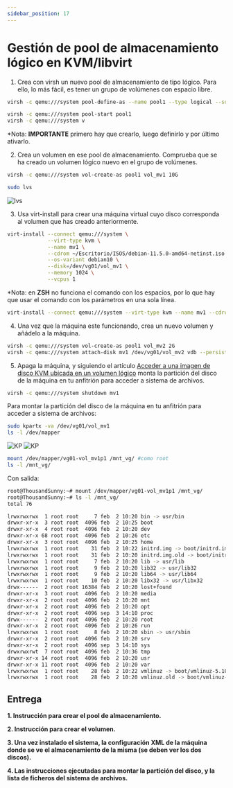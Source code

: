```yaml
---
sidebar_position: 17
---
```


# Gestión de pool de almacenamiento lógico en KVM/libvirt

1. Crea con virsh un nuevo pool de almacenamiento de tipo lógico. Para ello, lo más fácil, es tener un grupo de volúmenes con espacio libre.

```bash
virsh -c qemu:///system pool-define-as --name pool1 --type logical --source-name /dev/vg01

virsh -c qemu:///system pool-start pool1
virsh -c qemu:///system v
```

*Nota: **IMPORTANTE** primero hay que crearlo, luego definirlo y por último ativarlo.


2. Crea un volumen en ese pool de almacenamiento. Comprueba que se ha creado un volumen lógico nuevo en el grupo de volúmenes.

```bash
virsh -c qemu:///system vol-create-as pool1 vol_mv1 10G

sudo lvs
```

![lvs](/img/SRI+HLC/taller1SRI7.png)


3. Usa virt-install para crear una máquina virtual cuyo disco corresponda al volumen que has creado anteriormente.

```bash
virt-install --connect qemu:///system \
             --virt-type kvm \
             --name mv1 \
             --cdrom ~/Escritorio/ISOS/debian-11.5.0-amd64-netinst.iso \
             --os-variant debian10 \
             --disk=/dev/vg01/vol_mv1 \
             --memory 1024 \
             --vcpus 1
```

*Nota: en **ZSH** no funciona el comando con los espacios, por lo que hay que usar el comando con los parámetros en una sola línea.

```bash
virt-install --connect qemu:///system --virt-type kvm --name mv1 --cdrom ~/Escritorio/ISOS/debian-11.5.0-amd64-netinst.iso --os-variant debian10 --disk=/dev/vg01/vol_mv1 --memory 1024 --vcpus 1
```


4. Una vez que la máquina este funcionando, crea un nuevo volumen y añádelo a la máquina.

```bash
virsh -c qemu:///system vol-create-as pool1 vol_mv2 2G
virsh -c qemu:///system attach-disk mv1 /dev/vg01/vol_mv2 vdb --persistent
```


5. Apaga la máquina, y siguiendo el artículo [Acceder a una imagen de disco KVM ubicada en un volumen lógico](https://albertomolina.wordpress.com/2009/12/14/acceder-a-una-imagen-de-disco-kvm-ubicada-en-un-volumen-logico/) monta la partición del disco de la máquina en tu anfitrión para acceder a sistema de archivos.

```bash
virsh -c qemu:///system shutdown mv1
```

Para montar la partición del disco de la máquina en tu anfitrión para acceder a sistema de archivos:

```bash
sudo kpartx -va /dev/vg01/vol_mv1
ls -l /dev/mapper
```

![KP](/img/SRI+HLC/taller1SRI7-2.png)
![KP](/img/SRI+HLC/taller1SRI7-3.png)


```bash
mount /dev/mapper/vg01-vol_mv1p1 /mnt_vg/ #como root
ls -l /mnt_vg/
```

Con salida:

```bash
root@ThousandSunny:~# mount /dev/mapper/vg01-vol_mv1p1 /mnt_vg/
root@ThousandSunny:~# ls -l /mnt_vg/
total 76

lrwxrwxrwx  1 root root     7 feb  2 10:20 bin -> usr/bin
drwxr-xr-x  3 root root  4096 feb  2 10:25 boot
drwxr-xr-x  4 root root  4096 feb  2 10:20 dev
drwxr-xr-x 68 root root  4096 feb  2 10:26 etc
drwxr-xr-x  3 root root  4096 feb  2 10:25 home
lrwxrwxrwx  1 root root    31 feb  2 10:22 initrd.img -> boot/initrd.img-5.10.0-21-amd64
lrwxrwxrwx  1 root root    31 feb  2 10:20 initrd.img.old -> boot/initrd.img-5.10.0-18-amd64
lrwxrwxrwx  1 root root     7 feb  2 10:20 lib -> usr/lib
lrwxrwxrwx  1 root root     9 feb  2 10:20 lib32 -> usr/lib32
lrwxrwxrwx  1 root root     9 feb  2 10:20 lib64 -> usr/lib64
lrwxrwxrwx  1 root root    10 feb  2 10:20 libx32 -> usr/libx32
drwx------  2 root root 16384 feb  2 10:20 lost+found
drwxr-xr-x  3 root root  4096 feb  2 10:20 media
drwxr-xr-x  2 root root  4096 feb  2 10:20 mnt
drwxr-xr-x  2 root root  4096 feb  2 10:20 opt
drwxr-xr-x  2 root root  4096 sep  3 14:10 proc
drwx------  2 root root  4096 feb  2 10:20 root
drwxr-xr-x  2 root root  4096 feb  2 10:26 run
lrwxrwxrwx  1 root root     8 feb  2 10:20 sbin -> usr/sbin
drwxr-xr-x  2 root root  4096 feb  2 10:20 srv
drwxr-xr-x  2 root root  4096 sep  3 14:10 sys
drwxrwxrwt  7 root root  4096 feb  2 10:36 tmp
drwxr-xr-x 14 root root  4096 feb  2 10:20 usr
drwxr-xr-x 11 root root  4096 feb  2 10:20 var
lrwxrwxrwx  1 root root    28 feb  2 10:22 vmlinuz -> boot/vmlinuz-5.10.0-21-amd64
lrwxrwxrwx  1 root root    28 feb  2 10:20 vmlinuz.old -> boot/vmlinuz-5.10.0-18-amd64
```


## Entrega

**1. Instrucción para crear el pool de almacenamiento.**


**2. Instrucción para crear el volumen.**


**3. Una vez instalado el sistema, la configuración XML de la máquina donde se ve el almacenamiento de la misma (se deben ver los dos discos).**


**4. Las instrucciones ejecutadas para montar la partición del disco, y la lista de ficheros del sistema de archivos.**


